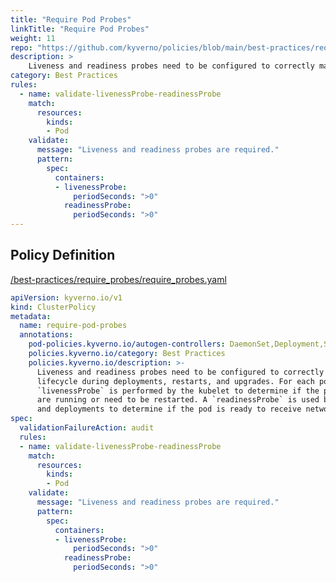 ```yaml
---
title: "Require Pod Probes"
linkTitle: "Require Pod Probes"
weight: 11
repo: "https://github.com/kyverno/policies/blob/main/best-practices/require_probes/require_probes.yaml"
description: >
    Liveness and readiness probes need to be configured to correctly manage a pods  lifecycle during deployments, restarts, and upgrades. For each pod, a periodic  `livenessProbe` is performed by the kubelet to determine if the pod's containers  are running or need to be restarted. A `readinessProbe` is used by services  and deployments to determine if the pod is ready to receive network traffic.
category: Best Practices
rules:
  - name: validate-livenessProbe-readinessProbe
    match:
      resources:
        kinds:
        - Pod
    validate:
      message: "Liveness and readiness probes are required."
      pattern:
        spec:
          containers:
          - livenessProbe:
              periodSeconds: ">0"      
            readinessProbe:
              periodSeconds: ">0"
---
```


## Policy Definition
<a href="https://github.com/kyverno/policies/raw/main//best-practices/require_probes/require_probes.yaml" target="-blank">/best-practices/require_probes/require_probes.yaml</a>

```yaml
apiVersion: kyverno.io/v1
kind: ClusterPolicy
metadata:
  name: require-pod-probes
  annotations:
    pod-policies.kyverno.io/autogen-controllers: DaemonSet,Deployment,StatefulSet
    policies.kyverno.io/category: Best Practices
    policies.kyverno.io/description: >-
      Liveness and readiness probes need to be configured to correctly manage a pods 
      lifecycle during deployments, restarts, and upgrades. For each pod, a periodic 
      `livenessProbe` is performed by the kubelet to determine if the pod's containers 
      are running or need to be restarted. A `readinessProbe` is used by services 
      and deployments to determine if the pod is ready to receive network traffic.
spec:
  validationFailureAction: audit
  rules:
  - name: validate-livenessProbe-readinessProbe
    match:
      resources:
        kinds:
        - Pod
    validate:
      message: "Liveness and readiness probes are required."
      pattern:
        spec:
          containers:
          - livenessProbe:
              periodSeconds: ">0"      
            readinessProbe:
              periodSeconds: ">0"
```
